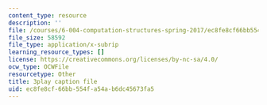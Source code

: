 ```yaml
---
content_type: resource
description: ''
file: /courses/6-004-computation-structures-spring-2017/ec8fe8cf66bb554fa54ab6dc45673fa5_q38KAGAKORk.vtt
file_size: 58592
file_type: application/x-subrip
learning_resource_types: []
license: https://creativecommons.org/licenses/by-nc-sa/4.0/
ocw_type: OCWFile
resourcetype: Other
title: 3play caption file
uid: ec8fe8cf-66bb-554f-a54a-b6dc45673fa5
---
```

